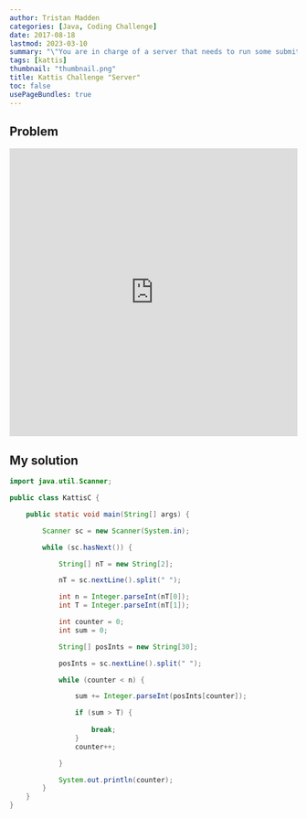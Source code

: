 ```yaml
---
author: Tristan Madden
categories: [Java, Coding Challenge]
date: 2017-08-18
lastmod: 2023-03-10
summary: "\"You are in charge of a server that needs to run some submitted tasks on a first-come, first-served basis. Each day, you can dedicate the server to run these tasks for at most minutes. Given the time each task takes, you want to know how many of them will be finished today.\""
tags: [kattis]
thumbnail: "thumbnail.png"
title: Kattis Challenge "Server"
toc: false
usePageBundles: true
---
```


## Problem
<div style="position: relative; padding-bottom: 100%; height: 0; overflow: hidden;">
  <iframe src="https://open.kattis.com/problems/server" style="position: absolute; top: 0; left: 0; width: 100%; height: 100%; border:0;"  webkitallowfullscreen mozallowfullscreen allowfullscreen></iframe>
</div>

## My solution

```Java
import java.util.Scanner;

public class KattisC {

    public static void main(String[] args) {

        Scanner sc = new Scanner(System.in);

        while (sc.hasNext()) {

            String[] nT = new String[2];

            nT = sc.nextLine().split(" ");

            int n = Integer.parseInt(nT[0]);
            int T = Integer.parseInt(nT[1]);

            int counter = 0;
            int sum = 0;

            String[] posInts = new String[30];

            posInts = sc.nextLine().split(" ");

            while (counter < n) {

                sum += Integer.parseInt(posInts[counter]);

                if (sum > T) {
                   
                    break;
                }
                counter++;

            }

            System.out.println(counter);
        }
    }
}
```